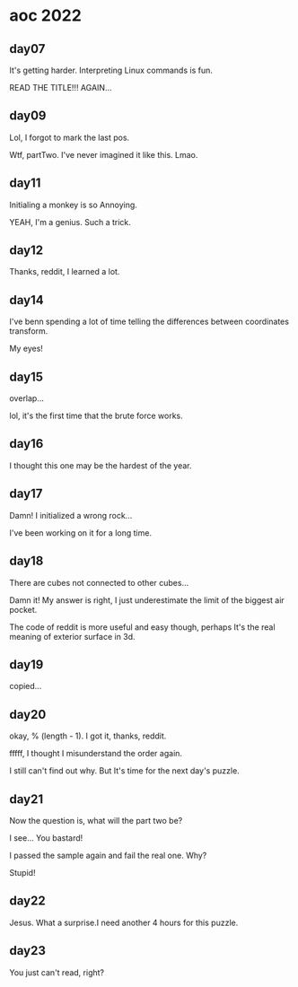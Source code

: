 # aoc 2022

## day07

It's getting harder. Interpreting Linux commands is fun.

READ THE TITLE!!! AGAIN...

## day09

Lol, I forgot to mark the last pos.

Wtf, partTwo. I've never imagined it like this. Lmao.

## day11

Initialing a monkey is so Annoying.

YEAH, I'm a genius. Such a trick.

## day12

Thanks, reddit, I learned a lot.

## day14

I've benn spending a lot of time telling the differences between coordinates transform.

My eyes!

## day15

overlap...

lol, it's the first time that the brute force works.

## day16

I thought this one may be the hardest of the year.

## day17

Damn! I initialized a wrong rock...

I've been working on it for a long time.

## day18

There are cubes not connected to other cubes...

Damn it! My answer is right, I just underestimate the limit of the biggest air pocket.

The code of reddit is more useful and easy though, perhaps It's the real meaning of exterior surface in 3d.

## day19

copied...

## day20

okay, % (length - 1). I got it, thanks, reddit.

fffff, I thought I misunderstand the order again.

I still can't find out why. But It's time for the next day's puzzle.

## day21

Now the question is, what will the part two be?

I see... You bastard!

I passed the sample again and fail the real one. Why?

Stupid!

## day22

Jesus. What a surprise.I need another 4 hours for this puzzle.

## day23

You just can't read, right?
